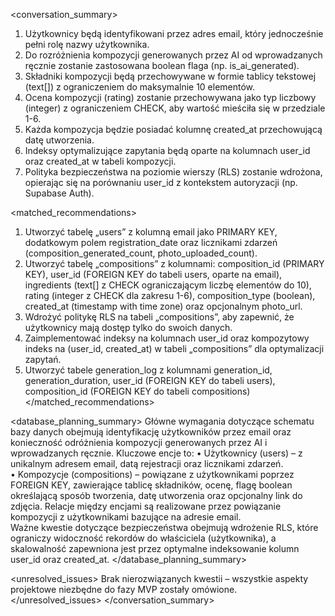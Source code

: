 <conversation_summary>
<decisions>
1. Użytkownicy będą identyfikowani przez adres email, który jednocześnie pełni rolę nazwy użytkownika.  
2. Do rozróżnienia kompozycji generowanych przez AI od wprowadzanych ręcznie zostanie zastosowana boolean flaga (np. is_ai_generated).  
3. Składniki kompozycji będą przechowywane w formie tablicy tekstowej (text[]) z ograniczeniem do maksymalnie 10 elementów.  
4. Ocena kompozycji (rating) zostanie przechowywana jako typ liczbowy (integer) z ograniczeniem CHECK, aby wartość mieściła się w przedziale 1-6.  
5. Każda kompozycja będzie posiadać kolumnę created_at przechowującą datę utworzenia.  
6. Indeksy optymalizujące zapytania będą oparte na kolumnach user_id oraz created_at w tabeli kompozycji.  
7. Polityka bezpieczeństwa na poziomie wierszy (RLS) zostanie wdrożona, opierając się na porównaniu user_id z kontekstem autoryzacji (np. Supabase Auth).
</decisions>

<matched_recommendations>
1. Utworzyć tabelę „users” z kolumną email jako PRIMARY KEY, dodatkowym polem registration_date oraz licznikami zdarzeń (composition_generated_count, photo_uploaded_count).  
2. Utworzyć tabelę „compositions” z kolumnami: composition_id (PRIMARY KEY), user_id (FOREIGN KEY do tabeli users, oparte na email), ingredients (text[] z CHECK ograniczającym liczbę elementów do 10), rating (integer z CHECK dla zakresu 1-6), composition_type (boolean), created_at (timestamp with time zone) oraz opcjonalnym photo_url.  
3. Wdrożyć politykę RLS na tabeli „compositions”, aby zapewnić, że użytkownicy mają dostęp tylko do swoich danych.  
4. Zaimplementować indeksy na kolumnach user_id oraz kompozytowy indeks na (user_id, created_at) w tabeli „compositions” dla optymalizacji zapytań.
5. Utworzyć tabele generation_log z kolumnami generation_id, generation_duration, user_id (FOREIGN KEY do tabeli users), composition_id (FOREIGN KEY do tabeli compositions)
</matched_recommendations>

<database_planning_summary>
Główne wymagania dotyczące schematu bazy danych obejmują identyfikację użytkowników przez email oraz konieczność odróżnienia kompozycji generowanych przez AI i wprowadzanych ręcznie. Kluczowe encje to:
• Użytkownicy (users) – z unikalnym adresem email, datą rejestracji oraz licznikami zdarzeń.  
• Kompozycje (compositions) – powiązane z użytkownikami poprzez FOREIGN KEY, zawierające tablicę składników, ocenę, flagę boolean określającą sposób tworzenia, datę utworzenia oraz opcjonalny link do zdjęcia.
Relacje między encjami są realizowane przez powiązanie kompozycji z użytkownikami bazujące na adresie email.  
Ważne kwestie dotyczące bezpieczeństwa obejmują wdrożenie RLS, które ograniczy widoczność rekordów do właściciela (użytkownika), a skalowalność zapewniona jest przez optymalne indeksowanie kolumn user_id oraz created_at.
</database_planning_summary>

<unresolved_issues>
Brak nierozwiązanych kwestii – wszystkie aspekty projektowe niezbędne do fazy MVP zostały omówione.
</unresolved_issues>
</conversation_summary>
